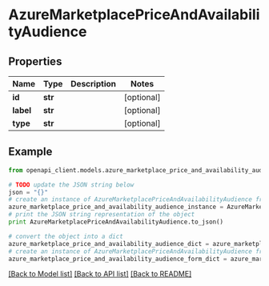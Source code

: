 # AzureMarketplacePriceAndAvailabilityAudience


## Properties
Name | Type | Description | Notes
------------ | ------------- | ------------- | -------------
**id** | **str** |  | [optional] 
**label** | **str** |  | [optional] 
**type** | **str** |  | [optional] 

## Example

```python
from openapi_client.models.azure_marketplace_price_and_availability_audience import AzureMarketplacePriceAndAvailabilityAudience

# TODO update the JSON string below
json = "{}"
# create an instance of AzureMarketplacePriceAndAvailabilityAudience from a JSON string
azure_marketplace_price_and_availability_audience_instance = AzureMarketplacePriceAndAvailabilityAudience.from_json(json)
# print the JSON string representation of the object
print AzureMarketplacePriceAndAvailabilityAudience.to_json()

# convert the object into a dict
azure_marketplace_price_and_availability_audience_dict = azure_marketplace_price_and_availability_audience_instance.to_dict()
# create an instance of AzureMarketplacePriceAndAvailabilityAudience from a dict
azure_marketplace_price_and_availability_audience_form_dict = azure_marketplace_price_and_availability_audience.from_dict(azure_marketplace_price_and_availability_audience_dict)
```
[[Back to Model list]](../README.md#documentation-for-models) [[Back to API list]](../README.md#documentation-for-api-endpoints) [[Back to README]](../README.md)


